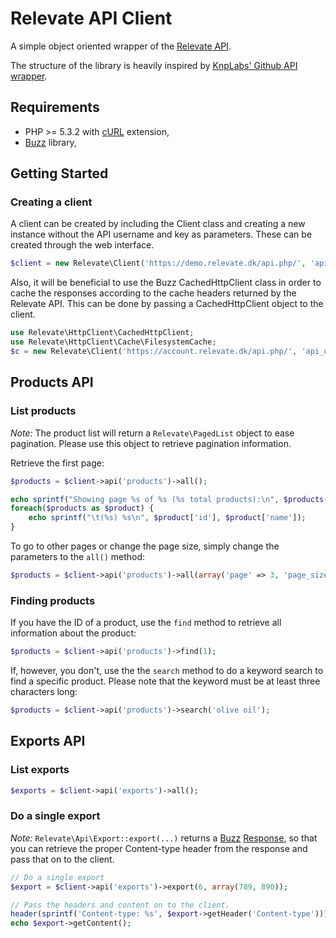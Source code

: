 # Relevate API Client

A simple object oriented wrapper of the [Relevate API](http://relevate.dk).

The structure of the library is heavily inspired by [KnpLabs' Github API wrapper](https://github.com/KnpLabs/php-github-api).

## Requirements

* PHP >= 5.3.2 with [cURL](http://php.net/manual/en/book.curl.php) extension,
* [Buzz](https://github.com/kriswallsmith/Buzz) library,

## Getting Started

### Creating a client

A client can be created by including the Client class and creating a new instance without the API username and key as parameters. These can be created through the web interface.

```php
$client = new Relevate\Client('https://demo.relevate.dk/api.php/', 'api_user', 'api_key');
```

Also, it will be beneficial to use the Buzz CachedHttpClient class in order to cache the responses according to the cache headers returned by the Relevate API. This can be done by passing a CachedHttpClient object to the client.

```php
use Relevate\HttpClient\CachedHttpClient;
use Relevate\HttpClient\Cache\FilesystemCache;
$c = new Relevate\Client('https://account.relevate.dk/api.php/', 'api_user', 'api_key', new CachedHttpClient(array(), null, new FilesystemCache('/tmp/relevate-api-cache')));
```

## Products API

### List products

*Note:* The product list will return a `Relevate\PagedList` object to ease pagination. Please use this object to retrieve pagination information.

Retrieve the first page:

```php
$products = $client->api('products')->all();

echo sprintf("Showing page %s of %s (%s total products):\n", $products->getCurrentPage(), $products->getTotalPages(), $products->getTotalElements());
foreach($products as $product) {
    echo sprintf("\t(%s) %s\n", $product['id'], $product['name']);
}
```

To go to other pages or change the page size, simply change the parameters to the `all()` method:

```php
$products = $client->api('products')->all(array('page' => 3, 'page_size' => 20));
```

### Finding products

If you have the ID of a product, use the `find` method to retrieve all information about the product:

```php
$products = $client->api('products')->find(1);
```

If, however, you don't, use the the `search` method to do a keyword search to find a specific product. Please note that the keyword must be at least three characters long:

```php
$products = $client->api('products')->search('olive oil');
```

## Exports API

### List exports

```php
$exports = $client->api('exports')->all();
```

### Do a single export

*Note:* `Relevate\Api\Export::export(...)` returns a [Buzz](https://github.com/kriswallsmith/Buzz) [Response](https://github.com/kriswallsmith/Buzz/blob/master/lib/Buzz/Message/Response.php), so that you can retrieve the proper Content-type header from the response and pass that on to the client.

```php
// Do a single export
$export = $client->api('exports')->export(6, array(789, 890));

// Pass the headers and content on to the client.
header(sprintf('Content-type: %s', $export->getHeader('Content-type')));
echo $export->getContent();
```
